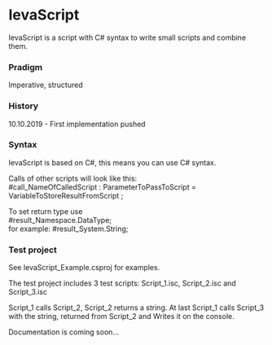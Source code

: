 # IevaScript
IevaScript is a script with C# syntax to write small scripts and combine them.

### Pradigm
Imperative, structured

### History

10.10.2019 - First implementation pushed


### Syntax

IevaScript is based on C#, this means you can use C# syntax.

Calls of other scripts will look like this: <br> #call_NameOfCalledScript : ParameterToPassToScript = VariableToStoreResultFromScript ;

To set return type use <br> #result_Namespace.DataType; <br>
for example: #result_System.String;


### Test project

See IevaScript_Example.csproj for examples.

The test project includes 3 test scripts: Script_1.isc, Script_2.isc and Script_3.isc

Script_1 calls Script_2, Script_2 returns a string. At last Script_1 calls Script_3 with the string, returned from Script_2 and Writes it on the console.

Documentation is coming soon...
